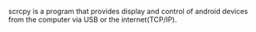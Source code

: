 scrcpy is a program that provides display and control of android devices from the computer via USB or the internet(TCP/IP).
